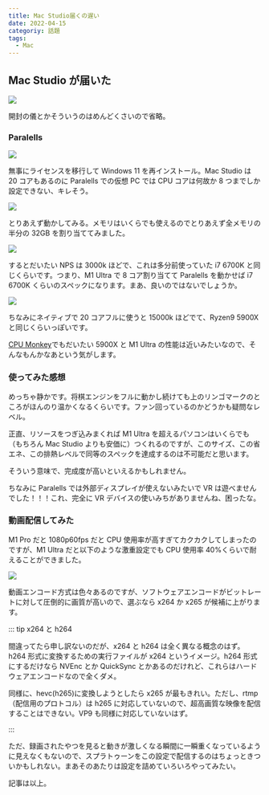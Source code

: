 ```yaml
---
title: Mac Studio届くの遅い
date: 2022-04-15
categoriy: 話題
tags:
  - Mac
---
```


## Mac Studio が届いた

![](https://pbs.twimg.com/media/FQXibwXVEAARPJO?format=jpg&name=large)

開封の儀とかそういうのはめんどくさいので省略。

### Paralells

![](https://pbs.twimg.com/media/FQXy_HMVkAEe1De?format=jpg&name=4096x4096)

無事にライセンスを移行して Windows 11 を再インストール。Mac Studio は 20 コアもあるのに Paralells での仮想 PC では CPU コアは何故か 8 つまでしか設定できない、キレそう。

![](https://pbs.twimg.com/media/FQXry0yVsAAZsEt?format=jpg&name=medium)

とりあえず動かしてみる。メモリはいくらでも使えるのでとりあえず全メモリの半分の 32GB を割り当ててみました。

![](https://pbs.twimg.com/media/FQX2d4mUYAMYhIe?format=jpg&name=4096x4096)

するとだいたい NPS は 3000k ほどで、これは多分前使っていた i7 6700K と同じくらいです。つまり、M1 Ultra で 8 コア割り当てて Paralells を動かせば i7 6700K くらいのスペックになります。まあ、良いのではないでしょうか。

![](https://pbs.twimg.com/media/FQX5t_6VgAIaUlS?format=jpg&name=4096x4096)

ちなみにネイティブで 20 コアフルに使うと 15000k ほどでて、Ryzen9 5900X と同じくらいっぽいです。

[CPU Monkey](https://www.cpu-monkey.com/en/compare_cpu-amd_ryzen_9_5900x-vs-apple_m1_ultra_48_gpu)でもだいたい 5900X と M1 Ultra の性能は近いみたいなので、そんなもんかなあという気がします。

### 使ってみた感想

めっちゃ静かです。将棋エンジンをフルに動かし続けても上のリンゴマークのところがほんのり温かくなるくらいです。ファン回っているのかどうかも疑問なレベル。

正直、リソースをつぎ込みまくれば M1 Ultra を超えるパソコンはいくらでも（もちろん Mac Studio よりも安価に）つくれるのですが、このサイズ、この省エネ、この排熱レベルで同等のスペックを達成するのは不可能だと思います。

そういう意味で、完成度が高いといえるかもしれません。

ちなみに Paralells では外部ディスプレイが使えないみたいで VR は遊べませんでした！！！これ、完全に VR デバイスの使いみちがありませんね、困ったな。

### 動画配信してみた

M1 Pro だと 1080p60fps だと CPU 使用率が高すぎてカクカクしてしまったのですが、M1 Ultra だと以下のような激重設定でも CPU 使用率 40%くらいで耐えることができました。

![](https://pbs.twimg.com/media/FQbhCBtVgAIRPBm?format=jpg&name=4096x4096)

動画エンコード方式は色々あるのですが、ソフトウェアエンコードがビットレートに対して圧倒的に画質が高いので、選ぶなら x264 か x265 が候補に上がります。

::: tip x264 と h264

間違ってたら申し訳ないのだが、x264 と h264 は全く異なる概念のはず。h264 形式に変換するための実行ファイルが x264 というイメージ。h264 形式にするだけなら NVEnc とか QuickSync とかあるのだけれど、これらはハードウェアエンコードなので全くダメ。

同様に、hevc(h265)に変換しようとしたら x265 が最もきれい。ただし、rtmp（配信用のプロトコル）は h265 に対応していないので、超高画質な映像を配信することはできない。VP9 も同様に対応していないはず。

:::

ただ、録画されたやつを見ると動きが激しくなる瞬間に一瞬重くなっているように見えなくもないので、スプラトゥーンをこの設定で配信するのはちょっときついかもしれない。まあそのあたりは設定を詰めていろいろやってみたい。

記事は以上。
